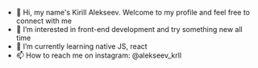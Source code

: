 - 👋 Hi, my name's Kirill Alekseev. Welcome to my profile and feel free to connect with me
- 👀 I’m interested in front-end development and try something new all time
- 🌱 I’m currently learning native JS, react
- 📫 How to reach me on instagram: @alekseev_krll

<!---
silent174/silent174 is a ✨ special ✨ repository because its `README.md` (this file) appears on your GitHub profile.
You can click the Preview link to take a look at your changes.
--->
